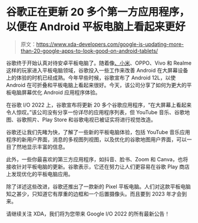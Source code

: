 # 谷歌正在更新 20 多个第一方应用程序，以便在 Android 平板电脑上看起来更好

> 原文：<https://www.xda-developers.com/google-is-updating-more-than-20-google-apps-to-look-good-on-android-tablets/>

谷歌终于开始认真对待安卓平板电脑了。随着像[、小米](https://www.xda-developers.com/xiaomi-pad-5-review/)、OPPO、Vivo 和 Realme 这样的玩家进入平板电脑领域，谷歌投入一些工作来改善 Android 在大屏幕设备上的体验的时机已经成熟。今年早些时候，谷歌宣布了 Android 12L，以使 Android 在可折叠和平板电脑上看起来很好。今天，该公司分享了如何为更大的平板电脑屏幕优化 Android 应用程序体验。

在谷歌 I/O 2022 上，谷歌宣布将更新 20 多个谷歌应用程序，“在大屏幕上看起来令人惊叹。”该公司没有分享一份详尽的应用程序列表，但 YouTube 音乐、谷歌地图、谷歌照片、Play Store 和谷歌电视已被证实将进行视觉改造。

谷歌还让我们先睹为快，了解了一些新的平板电脑体验，包括 YouTube 音乐应用程序的新用户界面，消息的多视图列视图，以及优化的谷歌地图用户界面，可以一目了然地显示丰富的信息。

此外，一些你最喜欢的第三方应用程序，如抖音、脸书、Zoom 和 Canva，也将接收针对平板电脑的更新。谷歌表示，它还在努力让人们更容易在谷歌 Play 商店上发现优化的平板电脑应用。

除了详述这些改进，谷歌还推出了一款新的 Pixel 平板电脑。人们对这款平板电脑知之甚少，只知道它有厚重的边框和一个后置摄像头。而且要到 2023 年才会到来。

请继续关注 XDA，我们将为您带来 Google I/O 2022 的所有最新公告！